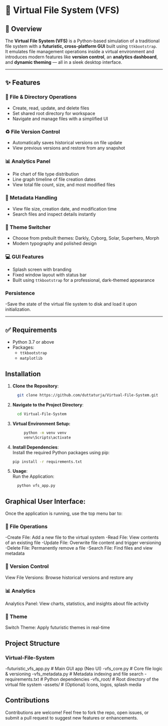 # 🔮 Virtual File System (VFS)

## 🧾 Overview
The **Virtual File System (VFS)** is a Python-based simulation of a traditional file system with a **futuristic, cross-platform GUI** built using `ttkbootstrap`.  
It emulates file management operations inside a virtual environment and introduces modern features like **version control**, an **analytics dashboard**, and **dynamic theming** — all in a sleek desktop interface.

---

## ✨ Features

### 📁 File & Directory Operations
- Create, read, update, and delete files
- Set shared root directory for workspace
- Navigate and manage files with a simplified UI

### ♻️ File Version Control
- Automatically saves historical versions on file update
- View previous versions and restore from any snapshot

### 📊 Analytics Panel
- Pie chart of file type distribution
- Line graph timeline of file creation dates
- View total file count, size, and most modified files

### 📜 Metadata Handling
- View file size, creation date, and modification time
- Search files and inspect details instantly

### 🎨 Theme Switcher
- Choose from prebuilt themes: Darkly, Cyborg, Solar, Superhero, Morph
- Modern typography and polished design

### 💻 GUI Features
- Splash screen with branding
- Fixed window layout with status bar
- Built using `ttkbootstrap` for a professional, dark-themed appearance

### Persistence
-Save the state of the virtual file system to disk and load it upon initialization.

---

## ✅ Requirements

- Python 3.7 or above
- Packages:
  - `ttkbootstrap`
  - `matplotlib`

## Installation

1. **Clone the Repository**:

   ```bash
     git clone https://github.com/duttaturja/Virtual-File-System.git
   ```
2. **Navigate to the Project Directory**:

     ```bash
       cd Virtual-File-System
     ```
3. **Virtual Environment Setup:**
   
    ```bash  
         python -m venv venv
         venv\Scripts\activate
    ``` 
5. **Install Dependencies**:<br>
Install the required Python packages using pip:

     ```bash
     pip install -r requirements.txt
     ```
6. **Usage**: <br>
Run the Application:

     ```bash
       python vfs_app.py
     ```

## Graphical User Interface:
Once the application is running, use the top menu bar to:

### 📂 File Operations
-Create File: Add a new file to the virtual system
-Read File: View contents of an existing file
-Update File: Overwrite file content and trigger versioning
-Delete File: Permanently remove a file
-Search File: Find files and view metadata

### 🔄 Version Control
View File Versions: Browse historical versions and restore any

### 📊 Analytics
Analytics Panel: View charts, statistics, and insights about file activity

### 🎨 Theme
Switch Theme: Apply futuristic themes in real-time

## Project Structure
### Virtual-File-System
-futuristic_vfs_app.py   # Main GUI app (Neo UI)
-vfs_core.py             # Core file logic & versioning
-vfs_metadata.py         # Metadata indexing and file search
-requirements.txt        # Python dependencies
-vfs_root/               # Root directory of the virtual file system
-assets/                 # (Optional) Icons, logos, splash media

## Contributions
Contributions are welcome!
Feel free to fork the repo, open issues, or submit a pull request to suggest new features or enhancements.

